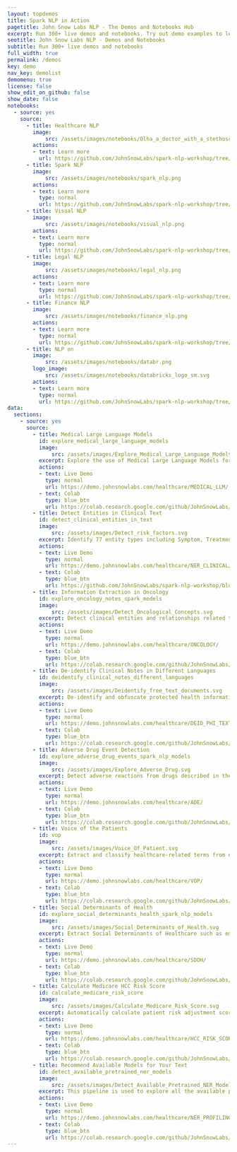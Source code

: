 ```yaml
---
layout: topdemos
title: Spark NLP in Action
pagetitle: John Snow Labs NLP - The Demos and Notebooks Hub
excerpt: Run 300+ live demos and notebooks. Try out demo examples to learn and practice various NLP features offered by Spark NLP.
seotitle: John Snow Labs NLP - Demos and Notebooks
subtitle: Run 300+ live demos and notebooks
full_width: true
permalink: /demos
key: demo
nav_key: demolist
demomenu: true
license: false
show_edit_on_github: false
show_date: false
notebooks:
  - source: yes
    source: 
      - title: Healthcare NLP
        image: 
            src: /assets/images/notebooks/Olha_a_doctor_with_a_stethoscope.png
        actions:
        - text: Learn more
          url: https://github.com/JohnSnowLabs/spark-nlp-workshop/tree/master/healthcare-nlp
      - title: Spark NLP
        image: 
            src: /assets/images/notebooks/spark_nlp.png
        actions:
        - text: Learn more
          type: normal
          url: https://github.com/JohnSnowLabs/spark-nlp-workshop/tree/master/open-source-nlp
      - title: Visual NLP
        image: 
            src: /assets/images/notebooks/visual_nlp.png
        actions:
        - text: Learn more
          type: normal
          url: https://github.com/JohnSnowLabs/spark-nlp-workshop/tree/master/visual-nlp
      - title: Legal NLP
        image: 
            src: /assets/images/notebooks/legal_nlp.png
        actions:
        - text: Learn more
          type: normal
          url: https://github.com/JohnSnowLabs/spark-nlp-workshop/tree/master/legal-nlp
      - title: Finance NLP
        image: 
            src: /assets/images/notebooks/finance_nlp.png
        actions:
        - text: Learn more
          type: normal
          url: https://github.com/JohnSnowLabs/spark-nlp-workshop/tree/master/finance-nlp
      - title: NLP on 
        image: 
            src: /assets/images/notebooks/databr.png
        logo_image: 
            src: /assets/images/notebooks/databricks_logo_sm.svg
        actions:
        - text: Learn more
          type: normal
          url: https://github.com/JohnSnowLabs/spark-nlp-workshop/tree/master/databricks/python/healthcare_tutorials_jsl
data:
  sections:  
    - source: yes
      source: 
        - title: Medical Large Language Models
          id: explore_medical_large_language_models
          image: 
              src: /assets/images/Explore_Medical_Large_Language_Models.svg
          excerpt: Explore the use of Medical Large Language Models for tasks like Text Summarization, Generation, and Question Answering.
          actions:
          - text: Live Demo
            type: normal
            url: https://demo.johnsnowlabs.com/healthcare/MEDICAL_LLM/
          - text: Colab
            type: blue_btn
            url: https://colab.research.google.com/github/JohnSnowLabs/spark-nlp-workshop/blob/master/tutorials/streamlit_notebooks/healthcare/MEDICAL_LLM.ipynb  
        - title: Detect Entities in Clinical Text
          id: detect_clinical_entities_in_text
          image: 
              src: /assets/images/Detect_risk_factors.svg
          excerpt: Identify 77 entity types including Symptom, Treatments, Test, Oncological, Procedure, Diabetes, Drug, Dosage, Date, Imaging Finding, and more.
          actions:
          - text: Live Demo
            type: normal
            url: https://demo.johnsnowlabs.com/healthcare/NER_CLINICAL/
          - text: Colab
            type: blue_btn
            url: https://github.com/JohnSnowLabs/spark-nlp-workshop/blob/master/tutorials/Certification_Trainings/Healthcare/1.Clinical_Named_Entity_Recognition_Model.ipynb
        - title: Information Extraction in Oncology
          id: explore_oncology_notes_spark_models
          image: 
              src: /assets/images/Detect_Oncological_Concepts.svg
          excerpt: Detect clinical entities and relationships related to cancer staging, grading, histology, tumor characteristics, biomarkers, treatments, and outcome measures.
          actions:
          - text: Live Demo
            type: normal
            url: https://demo.johnsnowlabs.com/healthcare/ONCOLOGY/
          - text: Colab
            type: blue_btn
            url: https://colab.research.google.com/github/JohnSnowLabs/spark-nlp-workshop/blob/master/tutorials/Certification_Trainings/Healthcare/27.Oncology_Model.ipynb
        - title: De-identify Clinical Notes in Different Languages
          id: deidentify_clinical_notes_different_languages
          image: 
              src: /assets/images/Deidentify_free_text_documents.svg
          excerpt: De-identify and obfuscate protected health information (PHI) in English, Spanish, French, Italian, Portuguese, Romanian, and German texts.
          actions:
          - text: Live Demo
            type: normal
            url: https://demo.johnsnowlabs.com/healthcare/DEID_PHI_TEXT_MULTI/
          - text: Colab
            type: blue_btn
            url: https://colab.research.google.com/github/JohnSnowLabs/spark-nlp-workshop/blob/master/tutorials/streamlit_notebooks/healthcare/DEID_PHI_TEXT_MULTI.ipynb
        - title: Adverse Drug Event Detection
          id: explore_adverse_drug_events_spark_nlp_models   
          image: 
              src: /assets/images/Explore_Adverse_Drug.svg
          excerpt: Detect adverse reactions from drugs described in the clinical text, online reviews, and social media posts.
          actions:
          - text: Live Demo
            type: normal
            url: https://demo.johnsnowlabs.com/healthcare/ADE/
          - text: Colab
            type: blue_btn
            url: https://colab.research.google.com/github/JohnSnowLabs/spark-nlp-workshop/blob/master/tutorials/Certification_Trainings/Healthcare/16.Adverse_Drug_Event_ADE_NER_and_Classifier.ipynb
        - title: Voice of the Patients
          id: vop           
          image: 
              src: /assets/images/Voice_Of_Patient.svg
          excerpt: Extract and classify healthcare-related terms from documents written by patients such as questions, reviews, messages, and social media posts.
          actions:
          - text: Live Demo
            type: normal
            url: https://demo.johnsnowlabs.com/healthcare/VOP/
          - text: Colab
            type: blue_btn
            url: https://colab.research.google.com/github/JohnSnowLabs/spark-nlp-workshop/blob/master/tutorials/streamlit_notebooks/healthcare/VOICE_OF_PATIENT.ipynb
        - title: Social Determinants of Health
          id: explore_social_determinants_health_spark_nlp_models         
          image: 
              src: /assets/images/Social_Determinants_of_Health.svg
          excerpt: Extract Social Determinants of Healthcare such as employment, education, social support, housing, financial hardship, substance abuse, demographics, and more.
          actions:
          - text: Live Demo
            type: normal
            url: https://demo.johnsnowlabs.com/healthcare/SDOH/
          - text: Colab
            type: blue_btn
            url: https://colab.research.google.com/github/JohnSnowLabs/spark-nlp-workshop/blob/master/tutorials/Certification_Trainings/Healthcare/36.Social_Determinant_of_Health_Models.ipynb
        - title: Calculate Medicare HCC Risk Score
          id: calculate_medicare_risk_score 
          image: 
              src: /assets/images/Calculate_Medicare_Risk_Score.svg
          excerpt: Automatically calculate patient risk adjustment scores, using ICD codes of diseases that are extracted from clinical notes about a patient.
          actions:
          - text: Live Demo
            type: normal
            url: https://demo.johnsnowlabs.com/healthcare/HCC_RISK_SCORE/
          - text: Colab
            type: blue_btn
            url: https://colab.research.google.com/github/JohnSnowLabs/spark-nlp-workshop/blob/master/tutorials/Certification_Trainings/Healthcare/3.1.Calculate_Medicare_Risk_Adjustment_Score.ipynb
        - title: Recommend Available Models for Your Text    
          id: detect_available_pretrained_ner_models         
          image: 
              src: /assets/images/Detect_Available_Pretrained_NER_Models.svg
          excerpt: This pipeline is used to explore all the available pretrained entity recognition models at once. It recommends which models will provide results on a given document.
          actions:
          - text: Live Demo
            type: normal
            url: https://demo.johnsnowlabs.com/healthcare/NER_PROFILING/
          - text: Colab
            type: blue_btn
            url: https://colab.research.google.com/github/JohnSnowLabs/spark-nlp-workshop/blob/master/tutorials/Certification_Trainings/Healthcare/1.Clinical_Named_Entity_Recognition_Model.ipynb
---
```





